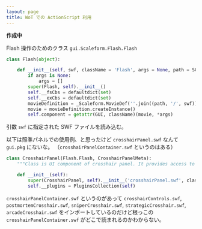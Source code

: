 ```yaml
---
layout: page
title: WoT での ActionScript 利用
---
```

**作成中**

Flash 操作のためのクラス `gui.Scaleform.Flash.Flash`

```python
class Flash(object):

    def __init__(self, swf, className = 'Flash', args = None, path = SCALEFORM_SWF_PATH):
        if args is None:
            args = []
        super(Flash, self).__init__()
        self.__fsCbs = defaultdict(set)
        self.__exCbs = defaultdict(set)
        movieDefinition = _Scaleform.MovieDef(''.join((path, '/', swf)))
        movie = movieDefinition.createInstance()
        self.component = getattr(GUI, className)(movie, *args)
```

引数 `swf` に指定された SWF ファイルを読み込む。

以下は照準パネルでの使用例、と思ったけど `crosshairPanel.swf` なんて `gui.pkg` にないな。
（`crosshairPanelContainer.swf` というのはある）

```python
class CrosshairPanel(Flash.Flash, CrosshairPanelMeta):
    """Class is UI component of crosshair panel. It provides access to Action Script."""

    def __init__(self):
        super(CrosshairPanel, self).__init__('crosshairPanel.swf', className=_CROSSHAIR_PANEL_COMPONENT, path=SCALEFORM_SWF_PATH_V3)
        self.__plugins = PluginsCollection(self)
```

`crosshairPanelContainer.swf` というのがあって
`crosshairControls.swf`,
`postmortemCrosshair.swf`,
`sniperCrosshair.swf`,
`strategicCrosshair.swf`,
`arcadeCrosshair.swf`
をインポートしているのだけど根っこの `crosshairPanelContainer.swf` がどこで読まれるのかわからない。

